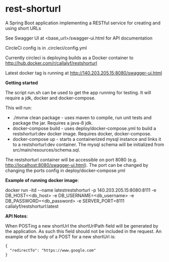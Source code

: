 # rest-shorturl
A Spring Boot application implementing a RESTful service for creating and using short URLs

See Swagger UI at <base_url>/swagger-ui.html for API documentation

CircleCi config is in .circleci/config.yml

Currently circleci is deploying builds as a Docker container to <http://hub.docker.com/r/callalyf/restshorturl>

Latest docker tag is running at <http://140.203.205.15:8080/swagger-ui.html>

**Getting started**

The script run.sh can be used to get the app running for testing. It will require a jdk, docker and docker-compose.

This will run:
* ./mvnw clean package  - uses maven to compile, run unit tests and package the jar. Requires a java-8 jdk.
* docker-compose build - uses deploy/docker-compose.yml to build a restshorturl:dev docker image. Requires docker, docker-compose.
* docker-compose up - starts a containerized mysql instance and links it to a restshorturl:dev container. The mysql schema will be initialized from src/main/resources/schema.sql.

The restshorturl container will be accessible on port 8080 (e.g. <http://localhost:8080/swagger-ui.html>). The port can be changed by changing the ports config in deploy/docker-compose.yml

**Example of running docker image**:

docker run -itd --name latestrestshorturl -p 140.203.205.15:8080:8111 -e DB_HOST=<db_host> -e DB_USERNAME=<db_username> -e DB_PASSWORD=<db_password> -e SERVER_PORT=8111 callalyf/restshorturl:latest

**API Notes**:

When POSTing a new shortUrl the shortUrlPath field will be generated by the application. As such this field should not be included in the request. An example of the body of a POST for a new shortUrl is:

```
{
  "redirectTo": "https://www.google.com"
}
```
